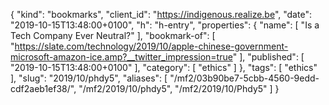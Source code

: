 {
  "kind": "bookmarks",
  "client_id": "https://indigenous.realize.be",
  "date": "2019-10-15T13:48:00+0100",
  "h": "h-entry",
  "properties": {
    "name": [
      "Is a Tech Company Ever Neutral?"
    ],
    "bookmark-of": [
      "https://slate.com/technology/2019/10/apple-chinese-government-microsoft-amazon-ice.amp?__twitter_impression=true"
    ],
    "published": [
      "2019-10-15T13:48:00+0100"
    ],
    "category": [
      "ethics"
    ]
  },
  "tags": [
    "ethics"
  ],
  "slug": "2019/10/phdy5",
  "aliases": [
    "/mf2/03b90be7-5cbb-4560-9edd-cdf2aeb1ef38/",
    "/mf2/2019/10/phdy5",
    "/mf2/2019/10/Phdy5"
  ]
}
